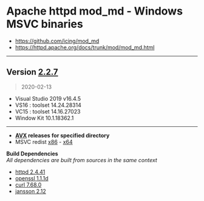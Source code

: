 # Apache httpd mod_md - Windows MSVC binaries #
- https://github.com/icing/mod_md
- https://httpd.apache.org/docs/trunk/mod/mod_md.html

----
## Version [2.2.7](https://github.com/icing/mod_md/tree/v2.2.7)
> 2020-02-13
- Visual Studio 2019 v16.4.5
- VS16 : toolset 14.24.28314
- VC15 : toolset 14.16.27023
- Window Kit 10.1.18362.1
----
- **[AVX](https://msdn.microsoft.com/fr-fr/library/jj620901.aspx) releases** __for specified directory__
- MSVC redist [x86](https://aka.ms/vs/16/release/vc_redist.x86.exe) - [x64](https://aka.ms/vs/16/release/vc_redist.x64.exe)

**Build Dependencies**  
*All dependencies are built from sources in the same context*

 - [httpd 2.4.41](https://github.com/apache/httpd/tree/2.4.41)   
 - [openssl 1.1.1d](https://github.com/openssl/openssl/tree/OpenSSL_1_1_1d)
 - [curl 7.68.0](https://github.com/curl/curl/tree/curl-7_68_0)  
 - [jansson 2.12](https://github.com/akheron/jansson/tree/v2.12)
